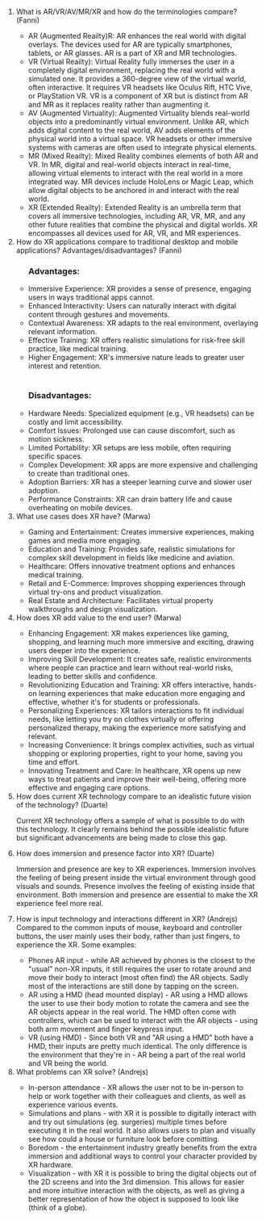 <ol>
  <li>What is AR/VR/AV/MR/XR and how do the terminologies compare? (Fanni)</li>
  <ul>
    <li>AR (Augmented Reailty)R: AR enhances the real world with digital overlays. The devices used for AR are typically smartphones, tablets, or AR glasses. AR is a part of XR and MR technologies.</li>
    <li>VR (Virtual Reailty): Virtual Reality fully immerses the user in a completely digital environment, replacing the real world with a simulated one. It provides a 360-degree view of the virtual world, often interactive. It requires VR headsets like Oculus Rift, HTC Vive, or PlayStation VR. VR is a component of XR but is distinct from AR and MR as it replaces reality rather than augmenting it.</li>
    <li>AV (Augmented Virtuality): Augmented Virtuality blends real-world objects into a predominantly virtual environment. Unlike AR, which adds digital content to the real world, AV adds elements of the physical world into a virtual space. VR headsets or other immersive systems with cameras are often used to integrate physical elements.</li>
    <li>MR (Mixed Reailty): Mixed Reality combines elements of both AR and VR. In MR, digital and real-world objects interact in real-time, allowing virtual elements to interact with the real world in a more integrated way. MR devices include HoloLens or Magic Leap, which allow digital objects to be anchored in and interact with the real world.</li>
    <li>XR (Extended Reailty): Extended Reality is an umbrella term that covers all immersive technologies, including AR, VR, MR, and any other future realities that combine the physical and digital worlds. XR encompasses all devices used for AR, VR, and MR experiences.</li>
  </ul>
  <li>How do XR applications compare to traditional desktop and mobile applications? Advantages/disadvantages? (Fanni)</li>
    <ul>
      <h3>Advantages:</h3>
      <li>Immersive Experience: XR provides a sense of presence, engaging users in ways traditional apps cannot.</li>
      <li>Enhanced Interactivity: Users can naturally interact with digital content through gestures and movements.</li>
      <li>Contextual Awareness: XR adapts to the real environment, overlaying relevant information.</li>
      <li>Effective Training: XR offers realistic simulations for risk-free skill practice, like medical training.</li>
      <li>Higher Engagement: XR's immersive nature leads to greater user interest and retention.</li>
      <br/>
      <h3>Disadvantages:</h3>
      <li>Hardware Needs: Specialized equipment (e.g., VR headsets) can be costly and limit accessibility.</li>
      <li>Comfort Issues: Prolonged use can cause discomfort, such as motion sickness.</li>
      <li>Limited Portability: XR setups are less mobile, often requiring specific spaces.</li>
      <li>Complex Development: XR apps are more expensive and challenging to create than traditional ones.</li>
      <li>Adoption Barriers: XR has a steeper learning curve and slower user adoption.</li>
      <li>Performance Constraints: XR can drain battery life and cause overheating on mobile devices.</li>
    </ul>
  
  <li>What use cases does XR have? (Marwa)</li> 
  
  <ul>
    <li>Gaming and Entertainment: Creates immersive experiences, making games and media more engaging.</li>
<li>Education and Training: Provides safe, realistic simulations for complex skill development in fields like medicine and aviation.</li>
<li>Healthcare: Offers innovative treatment options and enhances medical training.</li>
<li>Retail and E-Commerce: Improves shopping experiences through virtual try-ons and product visualization.</li>
<li>Real Estate and Architecture: Facilitates virtual property walkthroughs and design visualization.</li>
  </ul>
  
  <li>How does XR add value to the end user? (Marwa) </li> 

<ul>
  <li>Enhancing Engagement: XR makes experiences like gaming, shopping, and learning much more immersive and exciting, drawing users deeper into the experience.</li>
  <li>Improving Skill Development: It creates safe, realistic environments where people can practice and learn without real-world risks, leading to better skills and confidence.</li>
  <li>Revolutionizing Education and Training: XR offers interactive, hands-on learning experiences that make education more engaging and effective, whether it's for students or professionals.</li>
  <li>Personalizing Experiences: XR tailors interactions to fit individual needs, like letting you try on clothes virtually or offering personalized therapy, making the experience more satisfying and relevant.</li>
  <li>Increasing Convenience: It brings complex activities, such as virtual shopping or exploring properties, right to your home, saving you time and effort.</li>
  <li>Innovating Treatment and Care: In healthcare, XR opens up new ways to treat patients and improve their well-being, offering more effective and engaging care options.</li>
</ul>

  <li>How does current XR technology compare to an idealistic future vision of the technology? (Duarte)</li>
  <p>Current XR technology offers a sample of what is possible to do with this technology. It clearly remains behind the possible idealistic future but significant advancements are being made to close this gap. </p>
  <li>How does immersion and presence factor into XR? (Duarte)</li>
  <p>Immersion and presence are key to XR experiences. Immersion involves the feeling of being present inside the virtual environment through good visuals and sounds. Presence involves the feeling of existing inside that environment. Both immersion and presence are essential to make the XR experience feel more real. </p>
  <li>How is input technology and interactions different in XR? (Andrejs)</li>
  Compared to the common inputs of mouse, keyboard and controller buttons, the user mainly uses their body, rather than just fingers, to experience the XR. Some examples:
    <ul>
      <li>
      Phones AR input - while AR achieved by phones is the closest to the "usual" non-XR inputs, it still requires the user to rotate around and move their body to interact (most often find) the AR objects. Sadly most of the interactions are still done by tapping on the screen.
      </li>
      <li>
      AR using a HMD (head mounted display) - AR using a HMD allows the user to use their body motion to rotate the camera and see the AR objects appear in the real world. The HMD often come with controllers, which can be used to interact with the AR objects - using both arm movement and finger keypress input.
      </li>
      <li>
      VR (using HMD) - Since both VR and "AR using a HMD" both have a HMD, their inputs are pretty much identical. The only difference is the environment that they're in - AR being a part of the real world and VR being the world.
      </li>
    </ul>
  <li>What problems can XR solve? (Andrejs)</li>
    <ul>
      <li>
      In-person attendance - XR allows the user not to be in-person to help or work together with their colleagues and clients, as well as experience various events.
      </li>
      <li>
      Simulations and plans - with XR it is possible to digitally interact with and try out simulations (eg. surgeries) multiple times before executing it in the real world. It also allows users to plan and visually see how could a house or furniture look before comitting.
      </li>
      <li>
      Boredom - the entertainment industry greatly benefits from the extra immersion and additional ways to control your character provided by XR hardware.
      </li>
      <li>
      Visualization - with XR it is possible to bring the digital objects out of the 2D screens and into the 3rd dimension. This allows for easier and more intuitive interaction with the objects, as well as giving a better representation of how the object is supposed to look like (think of a globe).
      </li>
    </ul>
</ol>
